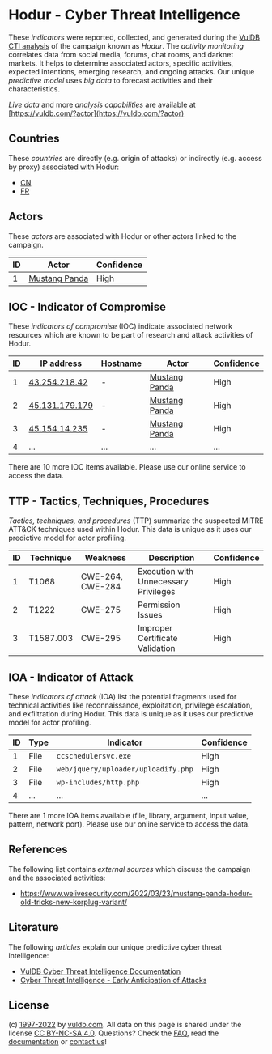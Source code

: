 # Hodur - Cyber Threat Intelligence

These _indicators_ were reported, collected, and generated during the [VulDB CTI analysis](https://vuldb.com/?kb.cti) of the campaign known as _Hodur_. The _activity monitoring_ correlates data from social media, forums, chat rooms, and darknet markets. It helps to determine associated actors, specific activities, expected intentions, emerging research, and ongoing attacks. Our unique _predictive model_ uses _big data_ to forecast activities and their characteristics.

_Live data_ and more _analysis capabilities_ are available at [https://vuldb.com/?actor](https://vuldb.com/?actor)

## Countries

These _countries_ are directly (e.g. origin of attacks) or indirectly (e.g. access by proxy) associated with Hodur:

* [CN](https://vuldb.com/?country.cn)
* [FR](https://vuldb.com/?country.fr)

## Actors

These _actors_ are associated with Hodur or other actors linked to the campaign.

ID | Actor | Confidence
-- | ----- | ----------
1 | [Mustang Panda](https://vuldb.com/?actor.mustang_panda) | High

## IOC - Indicator of Compromise

These _indicators of compromise_ (IOC) indicate associated network resources which are known to be part of research and attack activities of Hodur.

ID | IP address | Hostname | Actor | Confidence
-- | ---------- | -------- | ----- | ----------
1 | [43.254.218.42](https://vuldb.com/?ip.43.254.218.42) | - | [Mustang Panda](https://vuldb.com/?actor.mustang_panda) | High
2 | [45.131.179.179](https://vuldb.com/?ip.45.131.179.179) | - | [Mustang Panda](https://vuldb.com/?actor.mustang_panda) | High
3 | [45.154.14.235](https://vuldb.com/?ip.45.154.14.235) | - | [Mustang Panda](https://vuldb.com/?actor.mustang_panda) | High
4 | ... | ... | ... | ...

There are 10 more IOC items available. Please use our online service to access the data.

## TTP - Tactics, Techniques, Procedures

_Tactics, techniques, and procedures_ (TTP) summarize the suspected MITRE ATT&CK techniques used within Hodur. This data is unique as it uses our predictive model for actor profiling.

ID | Technique | Weakness | Description | Confidence
-- | --------- | -------- | ----------- | ----------
1 | T1068 | CWE-264, CWE-284 | Execution with Unnecessary Privileges | High
2 | T1222 | CWE-275 | Permission Issues | High
3 | T1587.003 | CWE-295 | Improper Certificate Validation | High

## IOA - Indicator of Attack

These _indicators of attack_ (IOA) list the potential fragments used for technical activities like reconnaissance, exploitation, privilege escalation, and exfiltration during Hodur. This data is unique as it uses our predictive model for actor profiling.

ID | Type | Indicator | Confidence
-- | ---- | --------- | ----------
1 | File | `ccschedulersvc.exe` | High
2 | File | `web/jquery/uploader/uploadify.php` | High
3 | File | `wp-includes/http.php` | High
4 | ... | ... | ...

There are 1 more IOA items available (file, library, argument, input value, pattern, network port). Please use our online service to access the data.

## References

The following list contains _external sources_ which discuss the campaign and the associated activities:

* https://www.welivesecurity.com/2022/03/23/mustang-panda-hodur-old-tricks-new-korplug-variant/

## Literature

The following _articles_ explain our unique predictive cyber threat intelligence:

* [VulDB Cyber Threat Intelligence Documentation](https://vuldb.com/?kb.cti)
* [Cyber Threat Intelligence - Early Anticipation of Attacks](https://www.scip.ch/en/?labs.20201022)

## License

(c) [1997-2022](https://vuldb.com/?kb.changelog) by [vuldb.com](https://vuldb.com/?kb.about). All data on this page is shared under the license [CC BY-NC-SA 4.0](https://creativecommons.org/licenses/by-nc-sa/4.0/). Questions? Check the [FAQ](https://vuldb.com/?kb.faq), read the [documentation](https://vuldb.com/?kb) or [contact us](https://vuldb.com/?contact)!
